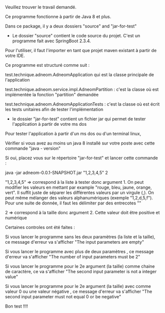 Veuillez trouver le travail demandé.

Ce programme fonctionne à partir de Java 8 et plus.

Dans ce package, il y a deux dossiers "source" and "jar-for-test"

- Le dossier "source" contient le code source du projet. C'est un programme fait avec SpringBoot 2.3.4.

Pour l'utiliser, il faut l'importer en tant que projet maven existant à partir de votre IDE.

Ce programme est structuré comme suit :

test.technique.adneom.AdneomApplication qui est la classe principale de l'application

test.technique.adneom.service.impl.AdneomPartition : c'est la classe où est implémentée la fonction "partition" demandée

test.technique.adneom.AdneomApplicationTests : c'est la classe où est écrit les tests unitaires afin de tester l'implémentation

- le dossier "jar-for-test" contient un fichier jar qui permet de tester l'application à partir de votre ms dos

Pour tester l'application à partir d'un ms dos ou d'un terminal linux, 

Vérifier si vous avez au moins un java 8 installé sur votre poste avec cette commande "java - version"

Si oui, placez vous sur le répertoire "jar-for-test" et lancer cette commande :

java -jar adneom-0.0.1-SNAPSHOT.jar  "1,2,3,4,5" 2

"1,2,3,4,5" => correspond à la liste à tester donc argument 1. On peut modifier les valeurs en mettant  par example "rouge, bleu, jaune, orange, vert".
Il suffit juste de séparer les différentes valeurs par un virgule (,). On peut même mélanger des valeurs alphanumériques (exemple "1,2,d,5,f").
Pour une suite de donnée, il faut les délimiter par des entrecotes ""

2 => correspond à la taille donc argument 2. Cette valeur doit être positive et numérique

Certaines controles ont été faites :

Si vous lancer le programme sans les deux paramètres (la liste et la taille), ce message d'erreur va s'afficher "The input parameters are empty"

Si vous lancer le programme avec plus de deux paramètres , ce message d'erreur va s'afficher "The number of input parameters must be 2"

Si vous lancer le programme pour le 2e argument (la taille) comme chaine de caractère, ce va s'afficher "The second input parameter is not a integer value"

Si vous lancer le programme pour le 2e argument (la taille) avec comme valeur 0 ou une valeur négative , ce message d'erreur va s'afficher "The second input parameter must not equal 0 or be negative"

Bon test !!!!




